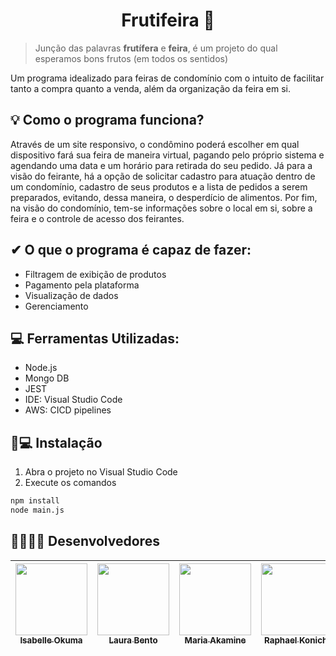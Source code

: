 <h1 align="center">Frutifeira 🍎</h1>

>Junção das palavras <b>frutífera</b> e <b>feira</b>, é um projeto do qual esperamos bons frutos (em todos os sentidos)

Um programa idealizado para feiras de condomínio com o intuito de facilitar tanto a compra quanto a venda, além da organização da feira em si. 

## 💡 Como o programa funciona?
Através de um site responsivo, o condômino poderá escolher em qual dispositivo fará sua feira de maneira virtual, pagando pelo próprio sistema e agendando uma data e um horário para retirada do seu pedido. Já para a visão do feirante, há a opção de solicitar cadastro para atuação dentro de um condomínio, cadastro de seus produtos e a lista de pedidos a serem preparados, evitando, dessa maneira, o desperdício de alimentos. Por fim, na visão do condomínio, tem-se informações sobre o local em si, sobre a feira e o controle de acesso dos feirantes.

## ✔ O que o programa é capaz de fazer:
- Filtragem de exibição de produtos
- Pagamento pela plataforma
- Visualização de dados
- Gerenciamento

## 💻 Ferramentas Utilizadas:
- Node.js
- Mongo DB
- JEST
- IDE: Visual Studio Code
- AWS: CICD pipelines

## 💾💻 Instalação
1. Abra o projeto no Visual Studio Code
2. Execute os comandos
``` bash
npm install 
node main.js
```


## 👨‍💻👩‍💻 Desenvolvedores
[<kbd><img src="https://avatars.githubusercontent.com/u/71194171?s=400&u=071f7791bb03f8e102d835bdb9c2f0d3d24e8a34&v=" width=115 border-radius=50%></kbd> <br> <sub> Isabelle Okuma </sub>](https://github.com/isabelleokuma) | [<kbd><img src="https://avatars.githubusercontent.com/u/54412527?s=400&u=071f7791bb03f8e102d835bdb9c2f0d3d24e8a34&v=" width=115 border-radius=50%></kbd> <br> <sub> Laura Bento </sub>](https://github.com/laurabento) | [<kbd><img src="https://avatars.githubusercontent.com/u/71193719?s=400&u=071f7791bb03f8e102d835bdb9c2f0d3d24e8a34&v=" width=115 border-radius=50%></kbd> <br> <sub> Maria Akamine </sub>](https://github.com/mariagabs) | [<kbd><img src="https://avatars.githubusercontent.com/u/56551507?s=400&u=071f7791bb03f8e102d835bdb9c2f0d3d24e8a34&v=" width=115 border-radius=50%></kbd> <br> <sub> Raphael Konichi </sub>](https://github.com/raphaelkonichi) |
| :---: | :---: | :---: | :---: | 


